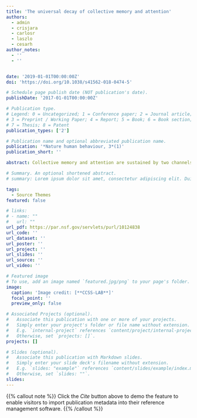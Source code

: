 ```yaml
---
title: 'The universal decay of collective memory and attention'
authors:
  - admin
  - crisjara
  - carlosr
  - laszlo
  - cesarh
author_notes:
  - ''
  - ''


date: '2019-01-01T00:00:00Z'
doi: 'https://doi.org/10.1038/s41562-018-0474-5'

# Schedule page publish date (NOT publication's date).
publishDate: '2017-01-01T00:00:00Z'

# Publication type.
# Legend: 0 = Uncategorized; 1 = Conference paper; 2 = Journal article;
# 3 = Preprint / Working Paper; 4 = Report; 5 = Book; 6 = Book section;
# 7 = Thesis; 8 = Patent
publication_types: ['2']

# Publication name and optional abbreviated publication name.
publication: '*Nature human behaviour, 3*(1)'
publication_short: ''

abstract: Collective memory and attention are sustained by two channels oral communication (communicative memory) and the physical recording of information (cultural memory). Here, we use data on the citation of academic articles and patents, and on the online attention received by songs, movies and biographies, to describe the temporal decay of the attention received by cultural products. We show that, once we isolate the temporal dimension of the decay, the attention received by cultural products decays following a universal biexponential function. We explain this universality by proposing a mathematical model based on communicative and cultural memory, which fits the data better than previously proposed log-normal and exponential models. Our results reveal that biographies remain in our communicative memory the longest (20–30 years) and music the shortest (about 5.6 years). These findings show that the average attention received by cultural products decays following a universal biexponential function.

# Summary. An optional shortened abstract.
# summary: Lorem ipsum dolor sit amet, consectetur adipiscing elit. Duis posuere tellus ac convallis placerat. Proin tincidunt magna sed ex sollicitudin condimentum.

tags:
  - Source Themes
featured: false

# links:
# - name: ""
#   url: ""
url_pdf: https://par.nsf.gov/servlets/purl/10124838
url_code: ''
url_dataset: ''
url_poster: ''
url_project: ''
url_slides: ''
url_source: ''
url_video: ''

# Featured image
# To use, add an image named `featured.jpg/png` to your page's folder.
image:
  caption: 'Image credit: [**CCSS-LAB**]'
  focal_point: ''
  preview_only: false

# Associated Projects (optional).
#   Associate this publication with one or more of your projects.
#   Simply enter your project's folder or file name without extension.
#   E.g. `internal-project` references `content/project/internal-project/index.md`.
#   Otherwise, set `projects: []`.
projects: []

# Slides (optional).
#   Associate this publication with Markdown slides.
#   Simply enter your slide deck's filename without extension.
#   E.g. `slides: "example"` references `content/slides/example/index.md`.
#   Otherwise, set `slides: ""`.
slides:
---
```


{{% callout note %}}
Click the _Cite_ button above to demo the feature to enable visitors to import publication metadata into their reference management software.
{{% /callout %}}

<!-- Supplementary notes can be added here, including [code and math](https://wowchemy.com/docs/content/writing-markdown-latex/). -->

